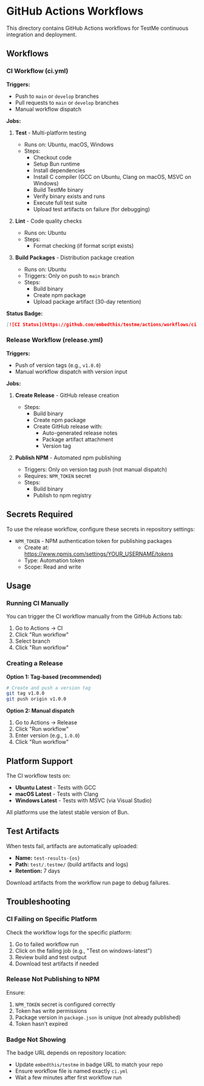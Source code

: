 # GitHub Actions Workflows

This directory contains GitHub Actions workflows for TestMe continuous integration and deployment.

## Workflows

### CI Workflow (ci.yml)

**Triggers:**
- Push to `main` or `develop` branches
- Pull requests to `main` or `develop` branches
- Manual workflow dispatch

**Jobs:**

1. **Test** - Multi-platform testing
   - Runs on: Ubuntu, macOS, Windows
   - Steps:
     - Checkout code
     - Setup Bun runtime
     - Install dependencies
     - Install C compiler (GCC on Ubuntu, Clang on macOS, MSVC on Windows)
     - Build TestMe binary
     - Verify binary exists and runs
     - Execute full test suite
     - Upload test artifacts on failure (for debugging)

2. **Lint** - Code quality checks
   - Runs on: Ubuntu
   - Steps:
     - Format checking (if format script exists)

3. **Build Packages** - Distribution package creation
   - Runs on: Ubuntu
   - Triggers: Only on push to `main` branch
   - Steps:
     - Build binary
     - Create npm package
     - Upload package artifact (30-day retention)

**Status Badge:**
```markdown
[![CI Status](https://github.com/embedthis/testme/actions/workflows/ci.yml/badge.svg)](https://github.com/embedthis/testme/actions/workflows/ci.yml)
```

### Release Workflow (release.yml)

**Triggers:**
- Push of version tags (e.g., `v1.0.0`)
- Manual workflow dispatch with version input

**Jobs:**

1. **Create Release** - GitHub release creation
   - Steps:
     - Build binary
     - Create npm package
     - Create GitHub release with:
       - Auto-generated release notes
       - Package artifact attachment
       - Version tag

2. **Publish NPM** - Automated npm publishing
   - Triggers: Only on version tag push (not manual dispatch)
   - Requires: `NPM_TOKEN` secret
   - Steps:
     - Build binary
     - Publish to npm registry

## Secrets Required

To use the release workflow, configure these secrets in repository settings:

- `NPM_TOKEN` - NPM authentication token for publishing packages
  - Create at: https://www.npmjs.com/settings/YOUR_USERNAME/tokens
  - Type: Automation token
  - Scope: Read and write

## Usage

### Running CI Manually

You can trigger the CI workflow manually from the GitHub Actions tab:

1. Go to Actions → CI
2. Click "Run workflow"
3. Select branch
4. Click "Run workflow"

### Creating a Release

**Option 1: Tag-based (recommended)**
```bash
# Create and push a version tag
git tag v1.0.0
git push origin v1.0.0
```

**Option 2: Manual dispatch**
1. Go to Actions → Release
2. Click "Run workflow"
3. Enter version (e.g., `1.0.0`)
4. Click "Run workflow"

## Platform Support

The CI workflow tests on:

- **Ubuntu Latest** - Tests with GCC
- **macOS Latest** - Tests with Clang
- **Windows Latest** - Tests with MSVC (via Visual Studio)

All platforms use the latest stable version of Bun.

## Test Artifacts

When tests fail, artifacts are automatically uploaded:

- **Name:** `test-results-{os}`
- **Path:** `test/.testme/` (build artifacts and logs)
- **Retention:** 7 days

Download artifacts from the workflow run page to debug failures.

## Troubleshooting

### CI Failing on Specific Platform

Check the workflow logs for the specific platform:
1. Go to failed workflow run
2. Click on the failing job (e.g., "Test on windows-latest")
3. Review build and test output
4. Download test artifacts if needed

### Release Not Publishing to NPM

Ensure:
1. `NPM_TOKEN` secret is configured correctly
2. Token has write permissions
3. Package version in `package.json` is unique (not already published)
4. Token hasn't expired

### Badge Not Showing

The badge URL depends on repository location:
- Update `embedthis/testme` in badge URL to match your repo
- Ensure workflow file is named exactly `ci.yml`
- Wait a few minutes after first workflow run

